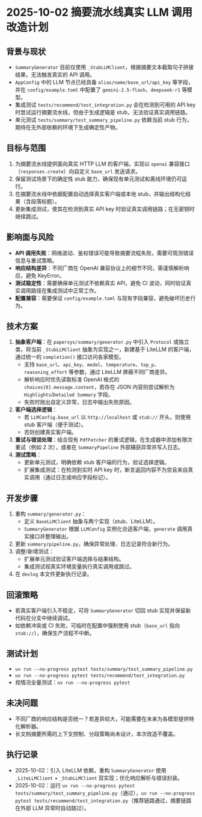 # 2025-10-02 摘要流水线真实 LLM 调用改造计划

## 背景与现状
- `SummaryGenerator` 目前仅使用 `_StubLLMClient`，根据摘要文本截取句子拼接结果，无法触发真实的 API 调用。
- `AppConfig` 中的 LLM 节点已经具备 `alias/name/base_url/api_key` 等字段，并在 `config/example.toml` 中配置了 `gemini-2.5-flash`、`deepseek-r1` 等模型。
- 集成测试 `tests/recommend/test_integration.py` 会在检测到可用的 API key 时尝试运行摘要流水线，但由于生成逻辑是 stub，无法验证真实调用链路。
- 单元测试 `tests/summary/test_summary_pipeline.py` 依赖当前 stub 行为，期待在无外部依赖的环境下生成确定性产物。

## 目标与范围
1. 为摘要流水线提供面向真实 HTTP LLM 的客户端，实现以 `openai` 兼容接口（`responses.create`）向自定义 `base_url` 发送请求。
2. 保留测试场景下的确定性 stub 能力，确保现有单元测试和离线环境仍可运行。
3. 在摘要流水线中依据配置自动选择真实客户端或本地 stub，并输出结构化结果（含段落标题）。
4. 更新集成测试，使其在检测到真实 API key 时验证真实调用链路；在无密钥时继续跳过。

## 影响面与风险
- **API 调用失败**：网络波动、鉴权错误可能导致摘要流程失败，需要可观测错误信息与重试策略。
- **响应结构差异**：不同厂商在 OpenAI 兼容协议上的细节不同，需谨慎解析响应，避免 KeyError。
- **测试稳定性**：需要确保单元测试不依赖真实 API，避免 CI 波动，同时验证真实调用路径在集成测试中正常工作。
- **配置兼容**：需要保证 `config/example.toml` 与现有字段兼容，避免破坏历史行为。

## 技术方案
1. **抽象客户端**：在 `papersys/summary/generator.py` 中引入 `Protocol` 或独立类，将当前 `_StubLLMClient` 抽象为实现之一，新建基于 LiteLLM 的客户端，通过统一的 `completion()` 接口访问各家模型。
   - 支持 `base_url`、`api_key`、`model`、`temperature`、`top_p`、`reasoning_effort` 等参数，通过 LiteLLM 屏蔽不同厂商差异。
   - 解析响应时优先读取标准 OpenAI 格式的 `choices[0].message.content`，若存在 JSON 内容则尝试解析为 `Highlights`/`Detailed Summary` 字段。
   - 失败时抛出自定义异常，日志中输出失败原因。
2. **客户端选择逻辑**：
   - 若 `LLMConfig.base_url` 以 `http://localhost` 或 `stub://` 开头，则使用 stub 客户端（便于测试）。
   - 否则创建真实客户端。
3. **重试与错误处理**：结合现有 `PdfFetcher` 的重试逻辑，在生成器中添加有限次重试（例如 2 次），或者在 `SummaryPipeline` 外部捕获异常并写入日志。
4. **测试策略**：
   - 更新单元测试，明确依赖 stub 客户端的行为，验证选择逻辑。
   - 扩展集成测试：在检测到实时 API key 时，断言返回内容不为空且来自真实调用（通过日志或响应字段标记）。

## 开发步骤
1. 重构 `summary/generator.py`：
   - 定义 `BaseLLMClient` 抽象与两个实现（stub、LiteLLM）。
   - `SummaryGenerator` 根据 `LLMConfig` 实例化合适客户端，`generate` 调用真实接口并整理输出。
2. 更新 `summary/pipeline.py`，确保异常处理、日志记录符合新行为。
3. 调整/新增测试：
   - 扩展单元测试验证客户端选择与结果结构。
   - 集成测试视真实环境变量执行真实调用或跳过。
4. 在 `devlog` 本文件更新执行记录。

## 回滚策略
- 若真实客户端引入不稳定，可将 `SummaryGenerator` 切回 stub 实现并保留新代码在分支中继续调试。
- 如依赖冲突或 CI 失败，可临时在配置中强制使用 stub（`base_url` 指向 `stub://`），确保生产流程不中断。

## 测试计划
- `uv run --no-progress pytest tests/summary/test_summary_pipeline.py`
- `uv run --no-progress pytest tests/recommend/test_integration.py`
- 视情况全量测试：`uv run --no-progress pytest`

## 未决问题
- 不同厂商的响应结构是否统一？若差异较大，可能需要在未来为各模型提供特化解析器。
- 长文档摘要所需的上下文控制、分段策略尚未设计，本次改造不覆盖。

## 执行记录
- 2025-10-02：引入 LiteLLM 依赖，重构 `SummaryGenerator` 使用 `_LiteLLMClient` + `_StubLLMClient` 双实现；优化响应解析与错误封装。
- 2025-10-02：运行 `uv run --no-progress pytest tests/summary/test_summary_pipeline.py`（通过），`uv run --no-progress pytest tests/recommend/test_integration.py`（推荐链路通过，摘要链路在外部 LLM 异常时自动跳过）。
